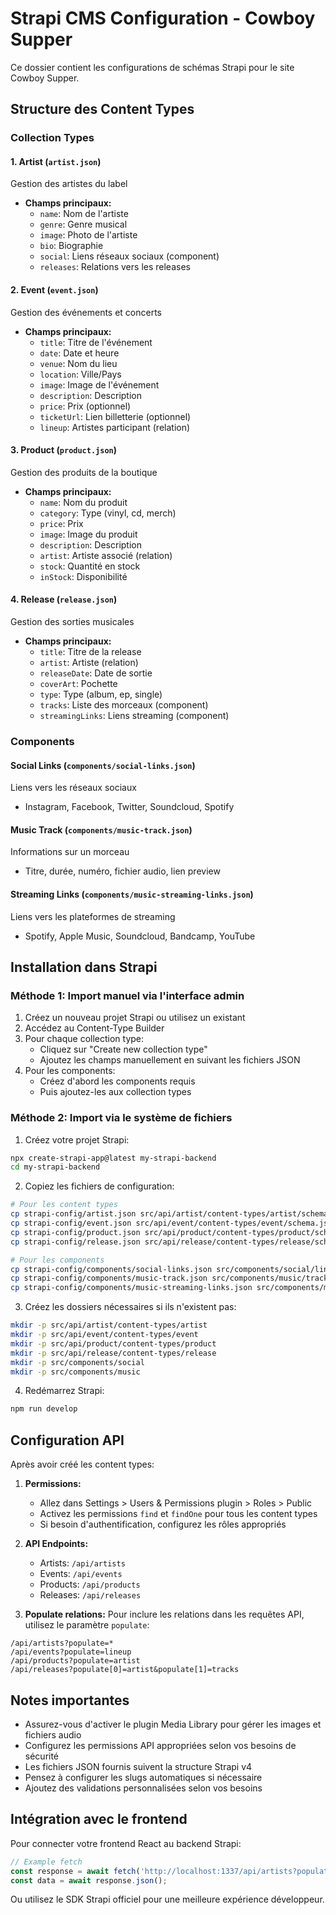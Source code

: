 # Strapi CMS Configuration - Cowboy Supper

Ce dossier contient les configurations de schémas Strapi pour le site Cowboy Supper.

## Structure des Content Types

### Collection Types

#### 1. Artist (`artist.json`)
Gestion des artistes du label
- **Champs principaux:**
  - `name`: Nom de l'artiste
  - `genre`: Genre musical
  - `image`: Photo de l'artiste
  - `bio`: Biographie
  - `social`: Liens réseaux sociaux (component)
  - `releases`: Relations vers les releases

#### 2. Event (`event.json`)
Gestion des événements et concerts
- **Champs principaux:**
  - `title`: Titre de l'événement
  - `date`: Date et heure
  - `venue`: Nom du lieu
  - `location`: Ville/Pays
  - `image`: Image de l'événement
  - `description`: Description
  - `price`: Prix (optionnel)
  - `ticketUrl`: Lien billetterie (optionnel)
  - `lineup`: Artistes participant (relation)

#### 3. Product (`product.json`)
Gestion des produits de la boutique
- **Champs principaux:**
  - `name`: Nom du produit
  - `category`: Type (vinyl, cd, merch)
  - `price`: Prix
  - `image`: Image du produit
  - `description`: Description
  - `artist`: Artiste associé (relation)
  - `stock`: Quantité en stock
  - `inStock`: Disponibilité

#### 4. Release (`release.json`)
Gestion des sorties musicales
- **Champs principaux:**
  - `title`: Titre de la release
  - `artist`: Artiste (relation)
  - `releaseDate`: Date de sortie
  - `coverArt`: Pochette
  - `type`: Type (album, ep, single)
  - `tracks`: Liste des morceaux (component)
  - `streamingLinks`: Liens streaming (component)

### Components

#### Social Links (`components/social-links.json`)
Liens vers les réseaux sociaux
- Instagram, Facebook, Twitter, Soundcloud, Spotify

#### Music Track (`components/music-track.json`)
Informations sur un morceau
- Titre, durée, numéro, fichier audio, lien preview

#### Streaming Links (`components/music-streaming-links.json`)
Liens vers les plateformes de streaming
- Spotify, Apple Music, Soundcloud, Bandcamp, YouTube

## Installation dans Strapi

### Méthode 1: Import manuel via l'interface admin

1. Créez un nouveau projet Strapi ou utilisez un existant
2. Accédez au Content-Type Builder
3. Pour chaque collection type:
   - Cliquez sur "Create new collection type"
   - Ajoutez les champs manuellement en suivant les fichiers JSON
4. Pour les components:
   - Créez d'abord les components requis
   - Puis ajoutez-les aux collection types

### Méthode 2: Import via le système de fichiers

1. Créez votre projet Strapi:
```bash
npx create-strapi-app@latest my-strapi-backend
cd my-strapi-backend
```

2. Copiez les fichiers de configuration:
```bash
# Pour les content types
cp strapi-config/artist.json src/api/artist/content-types/artist/schema.json
cp strapi-config/event.json src/api/event/content-types/event/schema.json
cp strapi-config/product.json src/api/product/content-types/product/schema.json
cp strapi-config/release.json src/api/release/content-types/release/schema.json

# Pour les components
cp strapi-config/components/social-links.json src/components/social/links.json
cp strapi-config/components/music-track.json src/components/music/track.json
cp strapi-config/components/music-streaming-links.json src/components/music/streaming-links.json
```

3. Créez les dossiers nécessaires si ils n'existent pas:
```bash
mkdir -p src/api/artist/content-types/artist
mkdir -p src/api/event/content-types/event
mkdir -p src/api/product/content-types/product
mkdir -p src/api/release/content-types/release
mkdir -p src/components/social
mkdir -p src/components/music
```

4. Redémarrez Strapi:
```bash
npm run develop
```

## Configuration API

Après avoir créé les content types:

1. **Permissions:**
   - Allez dans Settings > Users & Permissions plugin > Roles > Public
   - Activez les permissions `find` et `findOne` pour tous les content types
   - Si besoin d'authentification, configurez les rôles appropriés

2. **API Endpoints:**
   - Artists: `/api/artists`
   - Events: `/api/events`
   - Products: `/api/products`
   - Releases: `/api/releases`

3. **Populate relations:**
   Pour inclure les relations dans les requêtes API, utilisez le paramètre `populate`:
```
/api/artists?populate=*
/api/events?populate=lineup
/api/products?populate=artist
/api/releases?populate[0]=artist&populate[1]=tracks
```

## Notes importantes

- Assurez-vous d'activer le plugin Media Library pour gérer les images et fichiers audio
- Configurez les permissions API appropriées selon vos besoins de sécurité
- Les fichiers JSON fournis suivent la structure Strapi v4
- Pensez à configurer les slugs automatiques si nécessaire
- Ajoutez des validations personnalisées selon vos besoins

## Intégration avec le frontend

Pour connecter votre frontend React au backend Strapi:

```typescript
// Example fetch
const response = await fetch('http://localhost:1337/api/artists?populate=*');
const data = await response.json();
```

Ou utilisez le SDK Strapi officiel pour une meilleure expérience développeur.
